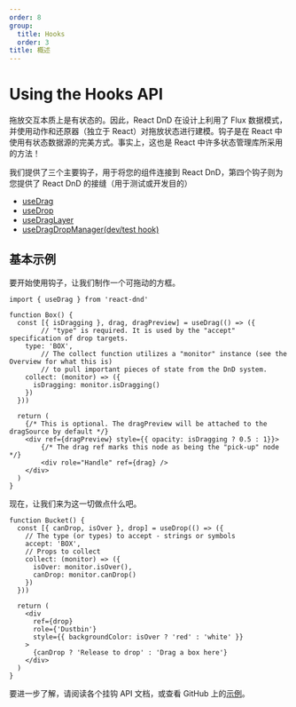 ```yaml
---
order: 8
group:
  title: Hooks
  order: 3
title: 概述
---
```


# Using the Hooks API

拖放交互本质上是有状态的。因此，React DnD 在设计上利用了 Flux 数据模式，并使用动作和还原器（独立于 React）对拖放状态进行建模。钩子是在 React 中使用有状态数据源的完美方式。事实上，这也是 React 中许多状态管理库所采用的方法！

我们提供了三个主要钩子，用于将您的组件连接到 React DnD，第四个钩子则为您提供了 React DnD 的接缝（用于测试或开发目的）

* [useDrag](/guides/hooks-use-drag)
* [useDrop](/guides/hooks-use-drop)
* [useDragLayer](/guides/hooks-use-drag-layer)
* [useDragDropManager(dev/test hook)](/guides/hooks-use-drag-drop-manager)

## 基本示例

要开始使用钩子，让我们制作一个可拖动的方框。

```tsx | pure
import { useDrag } from 'react-dnd'

function Box() {
  const [{ isDragging }, drag, dragPreview] = useDrag(() => ({
		// "type" is required. It is used by the "accept" specification of drop targets.
    type: 'BOX',
		// The collect function utilizes a "monitor" instance (see the Overview for what this is)
		// to pull important pieces of state from the DnD system.
    collect: (monitor) => ({
      isDragging: monitor.isDragging()
    })
  }))

  return (
    {/* This is optional. The dragPreview will be attached to the dragSource by default */}
    <div ref={dragPreview} style={{ opacity: isDragging ? 0.5 : 1}}>
        {/* The drag ref marks this node as being the "pick-up" node */}
        <div role="Handle" ref={drag} />
    </div>
  )
}
```

现在，让我们来为这一切做点什么吧。

```tsx | pure
function Bucket() {
  const [{ canDrop, isOver }, drop] = useDrop(() => ({
    // The type (or types) to accept - strings or symbols
    accept: 'BOX',
    // Props to collect
    collect: (monitor) => ({
      isOver: monitor.isOver(),
      canDrop: monitor.canDrop()
    })
  }))

  return (
    <div
      ref={drop}
      role={'Dustbin'}
      style={{ backgroundColor: isOver ? 'red' : 'white' }}
    >
      {canDrop ? 'Release to drop' : 'Drag a box here'}
    </div>
  )
}
```

要进一步了解，请阅读各个挂钩 API 文档，或查看 GitHub 上的[示例](https://github.com/react-dnd/react-dnd/tree/main/packages/examples)。
